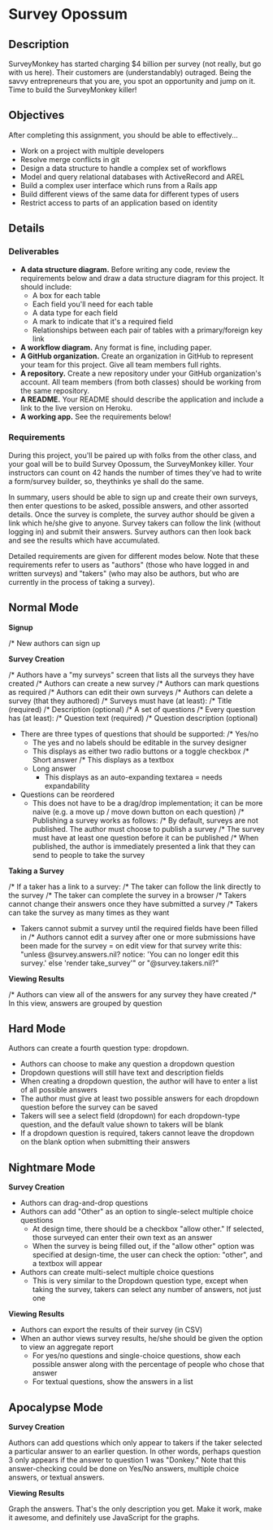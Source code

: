 # Survey Opossum

## Description

SurveyMonkey has started charging $4 billion per survey (not really, but go with us here). Their customers are (understandably) outraged. Being the savvy entrepreneurs that you are, you spot an opportunity and jump on it. Time to build the SurveyMonkey killer!

## Objectives

After completing this assignment, you should be able to effectively...

* Work on a project with multiple developers
* Resolve merge conflicts in git
* Design a data structure to handle a complex set of workflows
* Model and query relational databases with ActiveRecord and AREL
* Build a complex user interface which runs from a Rails app
* Build different views of the same data for different types of users
* Restrict access to parts of an application based on identity

## Details

### Deliverables

* **A data structure diagram.** Before writing any code, review the requirements below and draw a data structure diagram for this project.  It should include:
  * A box for each table
  * Each field you'll need for each table
  * A data type for each field
  * A mark to indicate that it's a required field
  * Relationships between each pair of tables with a primary/foreign key link
* **A workflow diagram.**  Any format is fine, including paper.
* **A GitHub organization.** Create an organization in GitHub to represent your team for this project.  Give all team members full rights.
* **A repository.** Create a new repository under your GitHub organization's account.  All team members (from both classes) should be working from the same repository.
* **A README.** Your README should describe the application and include a link to the live version on Heroku.
* **A working app.** See the requirements below!

### Requirements

During this project, you'll be paired up with folks from the other class,
and your goal will be to build Survey Opossum, the SurveyMonkey killer.
Your instructors can count on 42 hands the number of times they've had to write
a form/survey builder, so, theythinks ye shall do the same.

In summary, users should be able to sign up and create their own surveys,
then enter questions to be asked, possible answers, and other assorted details.
Once the survey is complete, the survey author should be given a link which
he/she give to anyone.  Survey takers can follow the link (without logging in)
and submit their answers.  Survey authors can then look back and see the
results which have accumulated.

Detailed requirements are given for different modes below.  Note that these
requirements refer to users as "authors" (those who have logged in and written
surveys) and "takers" (who may also be authors, but who are currently in the
process of taking a survey).

## Normal Mode

**Signup**

/* New authors can sign up

**Survey Creation**

/* Authors have a "my surveys" screen that lists all the surveys they have created
/* Authors can create a new survey
/* Authors can mark questions as required
/* Authors can edit their own surveys
/* Authors can delete a survey (that they authored)
/* Surveys must have (at least):
  /* Title (required)
  /* Description (optional)
  /* A set of questions
/* Every question has (at least):
  /* Question text (required)
  /* Question description (optional)
* There are three types of questions that should be supported:
  /* Yes/no
    * The yes and no labels should be editable in the survey designer
    * This displays as either two radio buttons or a toggle checkbox
  /* Short answer
    /* This displays as a textbox
  * Long answer
    * This displays as an auto-expanding textarea = needs expandability
* Questions can be reordered
  * This does not have to be a drag/drop implementation; it can be more naive (e.g. a move up / move down button on each question)
/* Publishing a survey works as follows:
  /* By default, surveys are not published.  The author must choose to publish a survey
  /* The survey must have at least one question before it can be published
  /* When published, the author is immediately presented a link that they can send to people to take the survey

**Taking a Survey**

/* If a taker has a link to a survey:
  /* The taker can follow the link directly to the survey
  /* The taker can complete the survey in a browser
/* Takers cannot change their answers once they have submitted a survey
/* Takers can take the survey as many times as they want
* Takers cannot submit a survey until the required fields have been filled in
/* Authors cannot edit a survey after one or more submissions have been made for the survey
  = on edit view for that survey write this: "unless @survey.answers.nil? notice: 'You can no longer edit this survey.' else 'render take_survey'" or "@survey.takers.nil?"

**Viewing Results**

/* Authors can view all of the answers for any survey they have created
/* In this view, answers are grouped by question

## Hard Mode

Authors can create a fourth question type: dropdown.

* Authors can choose to make any question a dropdown question
* Dropdown questions will still have text and description fields
* When creating a dropdown question, the author will have to enter a list of all possible answers
* The author must give at least two possible answers for each dropdown question before the survey can be saved
* Takers will see a select field (dropdown) for each dropdown-type question, and the default value shown to takers will be blank
* If a dropdown question is required, takers cannot leave the dropdown on the blank option when submitting their answers

## Nightmare Mode

**Survey Creation**

* Authors can drag-and-drop questions
* Authors can add "Other" as an option to single-select multiple choice questions
  * At design time, there should be a checkbox "allow other."  If selected, those surveyed can enter their own text as an answer
  * When the survey is being filled out, if the "allow other" option was specified at design-time, the user can check the option: "other", and a textbox will appear
* Authors can create multi-select multiple choice questions
  * This is very similar to the Dropdown question type, except when taking the survey, takers can select any number of answers, not just one

**Viewing Results**

* Authors can export the results of their survey (in CSV)
* When an author views survey results, he/she should be given the option to view an aggregate report
  * For yes/no questions and single-choice questions, show each possible answer along with the percentage of people who chose that answer
  * For textual questions, show the answers in a list

## Apocalypse Mode

**Survey Creation**

Authors can add questions which only appear to takers if the taker selected a particular answer to an earlier question.  In other words, perhaps question 3 only appears if the answer to question 1 was "Donkey."  Note that this answer-checking could be done on Yes/No answers, multiple choice answers, or textual answers.

**Viewing Results**

Graph the answers.  That's the only description you get.  Make it work, make it awesome, and definitely use JavaScript for the graphs.
